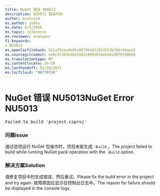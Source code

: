 ```yaml
---
title: NuGet 错误 NU5013
description: NU5013 错误代码
author: mishra14
ms.author: jodou
ms.date: 8/3/2018
ms.topic: reference
ms.reviewer: anangaur
f1_keywords:
- NU5013
ms.openlocfilehash: 011a35eea4e05a997864d1282d153b78dc94aaa5
ms.sourcegitcommit: ee6c3f203648a5561c809db54ebeb1d0f0598b68
ms.translationtype: MT
ms.contentlocale: zh-CN
ms.lasthandoff: 01/26/2021
ms.locfileid: "98779726"
---
```

# <a name="nuget-error-nu5013"></a><span data-ttu-id="c2c5b-103">NuGet 错误 NU5013</span><span class="sxs-lookup"><span data-stu-id="c2c5b-103">NuGet Error NU5013</span></span>
<pre>Failed to build 'project.csproj'</pre>

### <a name="issue"></a><span data-ttu-id="c2c5b-104">问题</span><span class="sxs-lookup"><span data-stu-id="c2c5b-104">Issue</span></span>

<span data-ttu-id="c2c5b-105">通过选项运行 NuGet 包操作时，项目未能生成 `-Build` 。</span><span class="sxs-lookup"><span data-stu-id="c2c5b-105">The project failed to build while running NuGet pack operation with the `-Build` option.</span></span>


### <a name="solution"></a><span data-ttu-id="c2c5b-106">解决方案</span><span class="sxs-lookup"><span data-stu-id="c2c5b-106">Solution</span></span>

<span data-ttu-id="c2c5b-107">请修复项目中的生成错误，然后重试。</span><span class="sxs-lookup"><span data-stu-id="c2c5b-107">Please fix the build error in the project and try again.</span></span> <span data-ttu-id="c2c5b-108">故障原因应显示在控制台日志中。</span><span class="sxs-lookup"><span data-stu-id="c2c5b-108">The reason for failure should be displayed in the console logs.</span></span>

